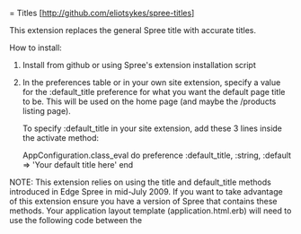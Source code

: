 = Titles
[http://github.com/eliotsykes/spree-titles]

This extension replaces the general Spree title with accurate titles.

How to install:
1. Install from github or using Spree's extension installation script
2. In the preferences table or in your own site extension, specify a value
   for the :default_title preference for what you want the default
   page title to be.  This will be used on the home page (and maybe the 
   /products listing page).
   
   To specify :default_title in your site extension, add these 3 lines inside
   the activate method:
   
   AppConfiguration.class_eval do
     preference :default_title, :string, :default => 'Your default title here'
   end
   
NOTE:
This extension relies on using the title and default_title methods introduced
in Edge Spree in mid-July 2009.  If you want to take advantage of this extension
ensure you have a version of Spree that contains these methods.  Your application
layout template (application.html.erb) will need to use the following code
between the <title> tags: <%= title %>

Feedback and contributions welcome, Eliot Sykes [http://github.com/eliotsykes]
